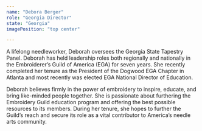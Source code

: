 ```yaml
---
name: "Debora Berger"
role: "Georgia Director"
state: "Georgia"
imagePosition: "top center"

---
```


A lifelong needleworker, Deborah oversees the Georgia State Tapestry
Panel. Deborah has held leadership roles both regionally and nationally
in the Embroiderer’s Guild of America (EGA) for seven years. She
recently completed her tenure as the President of the Dogwood EGA
Chapter in Atlanta and most recently was elected EGA National Director
of Education.

Deborah believes firmly in the power of embroidery to inspire, educate,
and bring like-minded people together. She is passionate about
furthering the Embroidery Guild education program and offering the best
possible resources to its members. During her tenure, she hopes to
further the Guild’s reach and secure its role as a vital contributor to
America’s needle arts community.
